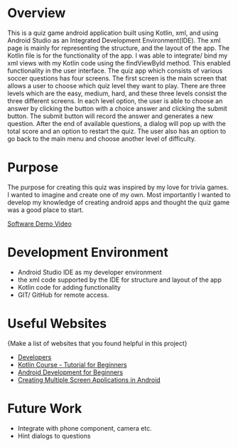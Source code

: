 # Overview

This is a quiz game android application built using Kotlin, xml, and using Android Studio as an Integrated Development Environment(IDE).
The xml page is mainly for representing the structure, and the layout of the app. The Kotlin file is for the functionality of the app. I was able to
integrate/ bind my xml views with my Kotlin code using the findViewById method. This enabled functionality in the user interface. The quiz app which consists of
various soccer questions has four screens. The first screen is the main screen that allows a user to choose which quiz level they want to play. There are three levels
which are the easy, medium, hard, and these three levels consist the three different screens. In each level option, the user is able to choose an answer by clicking the button with a choice answer and clicking the submit button. The submit button will record the answer and
generates a new question. After the end of available questions, a dialog will pop up with the total score and an option to restart the quiz. The user also has an option 
to go back to the main menu and choose another level of difficulty.

# Purpose

The purpose for creating this quiz was inspired by my love for trivia games. I wanted to imagine and create one of my own. Most importantly I wanted to develop
my knowledge of creating android apps and thought the quiz game was a good place to start.


[Software Demo Video](https://youtu.be/DAm2hbhryQg)

# Development Environment

* Android Studio IDE as my developer environment
* the xml code supported by the IDE for structure and layout of the app
* Kotlin code for adding functionality
* GIT/ GitHub for remote access.


# Useful Websites

{Make a list of websites that you found helpful in this project}
* [Developers](https://developer.android.com/kotlin)
* [Kotlin Course - Tutorial for Beginners](https://www.youtube.com/watch?v=F9UC9DY-vIU&t=329s)
* [Android Development for Beginners ](https://www.youtube.com/watch?v=fis26HvvDII)
* [Creating Multiple Screen Applications in Android](https://www.geeksforgeeks.org/creating-multiple-screen-applications-in-android/)

# Future Work
* Integrate with phone component, camera etc.
* Hint dialogs to questions